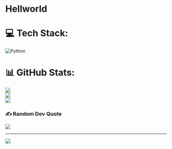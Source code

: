 # Hellworld


# 💻 Tech Stack:
![Python](https://img.shields.io/badge/python-3670A0?style=for-the-badge&logo=python&logoColor=ffdd54)
# 📊 GitHub Stats:
![](https://github-readme-stats.vercel.app/api?username=Nagamani-1316&theme=dark&hide_border=false&include_all_commits=true&count_private=true)<br/>
![](https://nirzak-streak-stats.vercel.app/?user=Nagamani-1316&theme=dark&hide_border=false)<br/>
![](https://github-readme-stats.vercel.app/api/top-langs/?username=Nagamani-1316&theme=dark&hide_border=false&include_all_commits=true&count_private=true&layout=compact)

### ✍️ Random Dev Quote
![](https://quotes-github-readme.vercel.app/api?type=horizontal&theme=radical)

---
[![](https://visitcount.itsvg.in/api?id=Nagamani-1316&icon=0&color=0)](https://visitcount.itsvg.in)

<!-- Proudly created with GPRM ( https://gprm.itsvg.in ) -->
